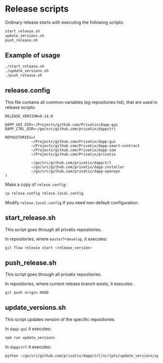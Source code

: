 # Release scripts

Ordinary release starts with executing the following scripts:

```bash
start_release.sh
update_versions.sh
push_release.sh
```

##  Example of usage


```bash
./start_release.sh 
./update_versions.sh 
./push_release.sh 
```

## release.config

This file contains all common variables (eg repositories list), that are used in release scripts:

```
RELEASE_VERSION=0.14.0

DAPP_GUI_DIR=~/Projects/github.com/Privatix/dapp-gui
DAPP_CTRL_DIR=~/go/src/github.com/privatix/dappctrl

REPOSITORIES=(
            ~/Projects/github.com/Privatix/dapp-gui
            ~/Projects/github.com/Privatix/dapp-smart-contract
            ~/Projects/github.com/Privatix/dapp-som
            ~/Projects/github.com/Privatix/privatix

            ~/go/src/github.com/privatix/dappctrl
            ~/go/src/github.com/privatix/dapp-installer
            ~/go/src/github.com/privatix/dapp-openvpn
)

```

Make a copy of `relese.config`:

```bash
cp relese.config relese.local.config
```

Modify `relese.local.config` if you need non-default configuration.


## start_release.sh

This script goes through all privatix repositories. 

In repositories, where `master`!=`develop`, it executes:

```bash
git flow release start <release_version>
```

## push_release.sh

This script goes through all privatix repositories.

In repositories, where current release branch exists, it executes:

```bash
git push origin HEAD
```

## update_versions.sh

This script updates version of the specific repositories.

In `dapp-gui` it executes:

```bash
npm run update_versions
```

In `dappctrl` it executes:

```bash
python ~/go/src/github.com/privatix/dappctrl/scripts/update_versions/update_versions.py
```
